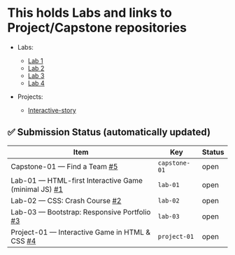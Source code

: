 # This holds Labs and links to Project/Capstone repositories
- Labs:
    - [Lab 1](./Labs/Lab1/html-adventure-story-master/html-adventure-story-master/html-files/)
    - [Lab 2](./Labs/Lab2/css-crash-course-master/css-crash-course-master/)
    - [Lab 3](./Labs/Lab3/portfolio-bootstrap-master/)
    - [Lab 4](./Labs/Lab4/hilo-js-dom-master/)

- Projects:
    - [Interactive-story](./projects/project1-interactive-story/README.md)

## ✅ Submission Status (automatically updated)
<!-- STATUS:START -->
| Item | Key | Status |
|---|---|---|
| Capstone-01 — Find a Team [#5](https://github.com/jtn9701/Advanced-Web-App-Projects/issues/5) | `capstone-01` | open |
| Lab-01 — HTML-first Interactive Game (minimal JS) [#1](https://github.com/jtn9701/Advanced-Web-App-Projects/issues/1) | `lab-01` | open |
| Lab-02 — CSS: Crash Course [#2](https://github.com/jtn9701/Advanced-Web-App-Projects/issues/2) | `lab-02` | open |
| Lab-03 — Bootstrap: Responsive Portfolio [#3](https://github.com/jtn9701/Advanced-Web-App-Projects/issues/3) | `lab-03` | open |
| Project-01 — Interactive Game in HTML & CSS [#4](https://github.com/jtn9701/Advanced-Web-App-Projects/issues/4) | `project-01` | open |
<!-- STATUS:END -->
